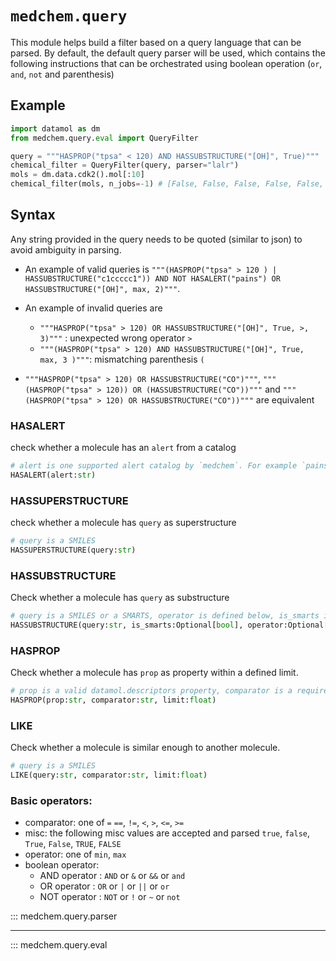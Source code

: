 # `medchem.query`

This module helps build a filter based on a query language that can be parsed. 
By default, the default query parser will be used, which contains the following instructions that can be orchestrated using boolean operation (`or`, `and`, `not` and parenthesis)

## Example

```python
import datamol as dm
from medchem.query.eval import QueryFilter

query = """HASPROP("tpsa" < 120) AND HASSUBSTRUCTURE("[OH]", True)"""
chemical_filter = QueryFilter(query, parser="lalr")
mols = dm.data.cdk2().mol[:10]
chemical_filter(mols, n_jobs=-1) # [False, False, False, False, False, True, True, True, False, False]
```

## Syntax

Any string provided in the query needs to be quoted (similar to json) to avoid ambiguity in parsing. 
* An example of valid queries is `"""(HASPROP("tpsa" > 120 ) | HASSUBSTRUCTURE("c1ccccc1")) AND NOT HASALERT("pains") OR HASSUBSTRUCTURE("[OH]", max, 2)"""`.
* An example of invalid queries are 
  * `"""HASPROP("tpsa" > 120) OR HASSUBSTRUCTURE("[OH]", True, >, 3)"""` : unexpected wrong operator `>`
  * `"""(HASPROP("tpsa" > 120) AND HASSUBSTRUCTURE("[OH]", True, max, 3 )"""`: mismatching parenthesis `(`

* `"""HASPROP("tpsa" > 120) OR HASSUBSTRUCTURE("CO")"""`, `"""(HASPROP("tpsa" > 120)) OR (HASSUBSTRUCTURE("CO"))"""` and `"""(HASPROP("tpsa" > 120) OR HASSUBSTRUCTURE("CO"))"""` are equivalent

  
### HASALERT
check whether a molecule has an `alert` from a catalog
```python 
# alert is one supported alert catalog by `medchem`. For example `pains`
HASALERT(alert:str) 
```

### HASSUPERSTRUCTURE
check whether a molecule has `query` as superstructure
```python 
# query is a SMILES
HASSUPERSTRUCTURE(query:str) 
```

### HASSUBSTRUCTURE
Check whether a molecule has `query` as substructure

```python
# query is a SMILES or a SMARTS, operator is defined below, is_smarts is a boolean
HASSUBSTRUCTURE(query:str, is_smarts:Optional[bool], operator:Optional[str], limit:Optional[int])
```

### HASPROP
Check whether a molecule has `prop` as property within a defined limit.

```python
# prop is a valid datamol.descriptors property, comparator is a required comparator operator and defined below
HASPROP(prop:str, comparator:str, limit:float)
```

### LIKE
Check whether a molecule is similar enough to another molecule.

```python
# query is a SMILES
LIKE(query:str, comparator:str, limit:float)
```

### Basic operators:

* comparator: one of `=` `==`, `!=`, `<`, `>`, `<=`,  `>=`
* misc: the following misc values are accepted and parsed `true`, `false`, `True`, `False`, `TRUE`, `FALSE`
* operator: one of `min`, `max`
* boolean operator: 
  * AND operator : `AND` or `&` or `&&` or `and`
  * OR operator : `OR`  or `|` or `||` or `or`
  * NOT operator : `NOT` or  `!` or  `~` or `not`



::: medchem.query.parser

---

::: medchem.query.eval